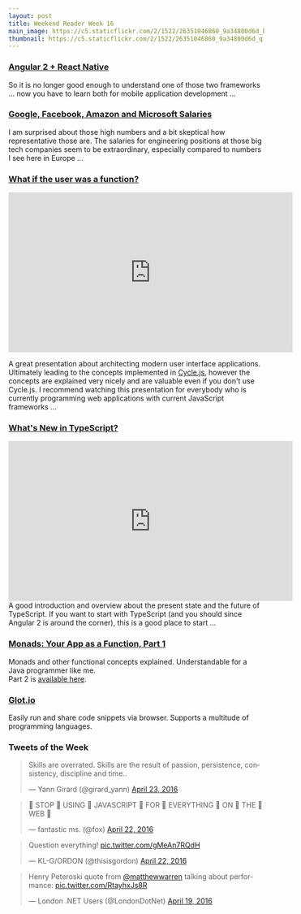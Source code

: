 ```yaml
---
layout: post
title: Weekend Reader Week 16
main_image: https://c5.staticflickr.com/2/1522/26351046860_9a34800d6d_b.jpg
thumbnail: https://c5.staticflickr.com/2/1522/26351046860_9a34800d6d_q.jpg
---
```


### [Angular 2 + React Native](http://angularjs.blogspot.ch/2016/04/angular-2-react-native.html)
So it is no longer good enough to understand one of those two frameworks ... now you have to learn both for mobile application development ...


### [Google, Facebook, Amazon and Microsoft Salaries](https://blog.step.com/2016/04/08/an-open-source-project-for-tech-salaries/)
I am surprised about those high numbers and a bit skeptical how representative those are. The salaries for engineering positions at those big tech companies seem to be extraordinary, especially compared to numbers I see here in Europe ...


### [What if the user was a function? ](https://www.youtube.com/watch?v=1zj7M1LnJV4)

<iframe width="560" height="315" src="https://www.youtube.com/embed/1zj7M1LnJV4" frameborder="0" allowfullscreen></iframe>

A great presentation about architecting modern user interface applications. Ultimately leading to the concepts implemented in [Cycle.js](http://cycle.js.org/), however the concepts are explained very nicely and are valuable even if you don't use Cycle.js. I recommend watching this presentation for everybody who is currently programming web applications with current JavaScript frameworks ...


### [What's New in TypeScript?](https://channel9.msdn.com/Events/Build/2016/B881)
<iframe src="https://channel9.msdn.com/Events/Build/2016/B881/player" width="560" height="315" allowFullScreen frameBorder="0"></iframe>
A good introduction and overview about the present state and the future of TypeScript. If you want to start with TypeScript (and you should since Angular 2 is around the corner), this is a good place to start ...


### [Monads: Your App as a Function, Part 1](https://mttkay.github.io/blog/2014/01/25/your-app-as-a-function/)
Monads and other functional concepts explained. Understandable for a Java programmer like me.  
Part 2 is [available here](https://mttkay.github.io/blog/2014/01/25/monads-your-app-as-a-function-part-2/).


### [Glot.io](https://glot.io/)
Easily run and share code snippets via browser. Supports a multitude of programming languages.



### Tweets of the Week
<blockquote class="twitter-tweet" data-lang="en"><p lang="en" dir="ltr">Skills are overrated. Skills are the result of passion, persistence, consistency, discipline and time..</p>&mdash; Yann Girard (@girard_yann) <a href="https://twitter.com/girard_yann/status/723709021946011648">April 23, 2016</a></blockquote>

<blockquote class="twitter-tweet" data-lang="en"><p lang="en" dir="ltr">👏 STOP 👏 USING 👏 JAVASCRIPT 👏 FOR 👏 EVERYTHING 👏 ON 👏 THE 👏 WEB 👏</p>&mdash; fantastic ms. (@fox) <a href="https://twitter.com/fox/status/723358548676120578">April 22, 2016</a></blockquote>
<script async src="//platform.twitter.com/widgets.js" charset="utf-8"></script>

<blockquote class="twitter-tweet" data-lang="en"><p lang="en" dir="ltr">Question everything! <a href="https://t.co/gMeAn7RQdH">pic.twitter.com/gMeAn7RQdH</a></p>&mdash; KL-G/ORDON (@thisisgordon) <a href="https://twitter.com/thisisgordon/status/723436387018543104">April 22, 2016</a></blockquote>

<blockquote class="twitter-tweet" data-lang="en"><p lang="en" dir="ltr">Henry Peteroski quote from <a href="https://twitter.com/matthewwarren">@matthewwarren</a> talking about performance: <a href="https://t.co/RtayhxJs8R">pic.twitter.com/RtayhxJs8R</a></p>&mdash; London .NET Users (@LondonDotNet) <a href="https://twitter.com/LondonDotNet/status/722491135994802177">April 19, 2016</a></blockquote>
